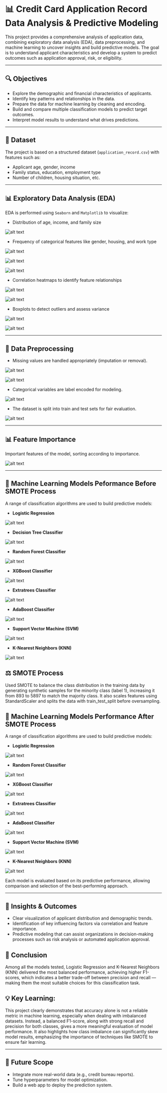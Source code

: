 
# 📊 Credit Card Application Record Data Analysis & Predictive Modeling

This project provides a comprehensive analysis of application data, combining exploratory data analysis (EDA), data preprocessing, and machine learning to uncover insights and build predictive models. The goal is to understand applicant characteristics and develop a system to predict outcomes such as application approval, risk, or eligibility.

---

## 🔍 Objectives
- Explore the demographic and financial characteristics of applicants.
- Identify key patterns and relationships in the data.
- Prepare the data for machine learning by cleaning and encoding.
- Build and compare multiple classification models to predict target outcomes.
- Interpret model results to understand what drives predictions.

---

## 📁 Dataset
The project is based on a structured dataset (`application_record.csv`) with features such as:
- Applicant age, gender, income
- Family status, education, employment type
- Number of children, housing situation, etc.

---

## 📊 Exploratory Data Analysis (EDA)
EDA is performed using `Seaborn` and `Matplotlib` to visualize:
- Distribution of age, income, and family size

![alt text](images/image.png)

- Frequency of categorical features like gender, housing, and work type

![alt text](images/image-1.png)

![alt text](images/image-2.png)

![alt text](images/image-3.png)


- Correlation heatmaps to identify feature relationships

![alt text](images/image-6.png)

![alt text](images/image-7.png)

- Boxplots to detect outliers and assess variance

![alt text](images/image-4.png)

![alt text](images/image-5.png)


---

## 🧹 Data Preprocessing
- Missing values are handled appropriately (imputation or removal).

![alt text](images/image-8.png)

![alt text](images/image-9.png)

- Categorical variables are label encoded for modeling.

![alt text](images/image-10.png)

- The dataset is split into train and test sets for fair evaluation.

![alt text](images/image-11.png)

---

## 📊 Feature Importance
Important features of the model, sorting according to importance.

![alt text](images/image-16.png)

---

## 🤖 Machine Learning Models Peformance Before SMOTE Process
A range of classification algorithms are used to build predictive models:
- **Logistic Regression**

![alt text](images/image-29.png)

- **Decision Tree Classifier**

![alt text](images/image-30.png)

- **Random Forest Classifier**

![alt text](images/image-31.png)

- **XGBoost Classifier**

![alt text](images/image-32.png)

- **Extratrees Classifier**

![alt text](images/image-33.png)

- **AdaBoost Classifier**

![alt text](images/image-34.png)

- **Support Vector Machine (SVM)**

![alt text](images/image-35.png)

- **K-Nearest Neighbors (KNN)**

![alt text](images/image-36.png)

## ⚖️ SMOTE Process
Used SMOTE to balance the class distribution in the training data by generating synthetic samples for the minority class (label 1), increasing it from 893 to 5897 to match the majority class. It also scales features using StandardScaler and splits the data with train_test_split before oversampling.

## 🤖 Machine Learning Models Performance After SMOTE Process
A range of classification algorithms are used to build predictive models:

- **Logistic Regression**
  
![alt text](<images/image-26.png>)

- **Random Forest Classifier**

![alt text](images/image-22.png)

- **XGBoost Classifier**

![alt text](images/image-25.png)

- **Extratrees Classifier**

![alt text](images/image-23.png)

- **AdaBoost Classifier**

![alt text](images/image-24.png)

- **Support Vector Machine (SVM)**

![alt text](images/image-27.png)

- **K-Nearest Neighbors (KNN)**

![alt text](images/image-28.png)


Each model is evaluated based on its predictive performance, allowing comparison and selection of the best-performing approach.

---

## 📌 Insights & Outcomes
- Clear visualization of applicant distribution and demographic trends.
- Identification of key influencing factors via correlation and feature importance.
- Predictive modeling that can assist organizations in decision-making processes such as risk analysis or automated application approval.

## 🎯 Conclusion
Among all the models tested, Logistic Regression and K-Nearest Neighbors (KNN) delivered the most balanced performance, achieving higher F1-scores, which indicates a better trade-off between precision and recall — making them the most suitable choices for this classification task.

## 💡 Key Learning:
This project clearly demonstrates that accuracy alone is not a reliable metric in machine learning, especially when dealing with imbalanced datasets. Instead, a balanced F1-score, along with strong recall and precision for both classes, gives a more meaningful evaluation of model performance. It also highlights how class imbalance can significantly skew model results, emphasizing the importance of techniques like SMOTE to ensure fair learning.

---

## 🔗 Future Scope
- Integrate more real-world data (e.g., credit bureau reports).
- Tune hyperparameters for model optimization.
- Build a web app to deploy the prediction system.
